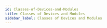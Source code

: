 ```yaml
---
id: Classes-of-Devices-and-Modules
title: Classes of Devices and Modules
sidebar_label: Classes of Devices and Modules
---
```



#

